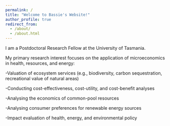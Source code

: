 ```yaml
---
permalink: /
title: "Welcome to Bassie's Website!"
author_profile: true
redirect_from: 
  - /about/
  - /about.html
---
```

I am a Postdoctoral Research Fellow at the University of Tasmania. 

My primary research interest focuses on the application of microeconomics in health, resources, and energy:

-Valuation of ecosystem services (e.g., biodiversity, carbon sequestration, recreational value of natural areas) 
	  
-Conducting cost-effectiveness, cost-utility, and cost-benefit analyses 
	  
-Analysing the economics of common-pool resources  
	  
 -Analysing consumer preferences for renewable energy sources 
	  
 -Impact evaluation of  health, energy, and environmental policy


	
